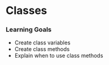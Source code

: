 # Classes

### Learning Goals

- Create class variables
- Create class methods
- Explain when to use class methods


